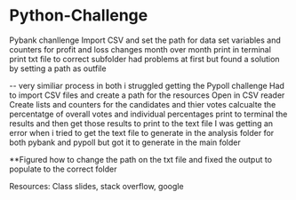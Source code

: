 # Python-Challenge

Pybank chanllenge
Import CSV and set the path for data
set variables and counters for profit and loss changes
month over month
print in terminal 
print txt file to correct subfolder had problems at first but found a solution by setting a path as outfile


-- very similiar process in both i struggled getting the 
Pypoll challenge
Had to import CSV files and create a path for the resources
Open in CSV reader
Create lists and counters for the candidates and thier votes
calcualte the percentatge of overall votes and individual percentages
print to terminal the results and then get those results to print to the text file I was getting an error when i tried to get the text file to generate in the analysis folder for both pybank and pypoll but got it to generate in the main folder

**Figured how to change the path on the txt file and fixed the output to populate to the correct folder

Resources: Class slides, stack overflow, google
